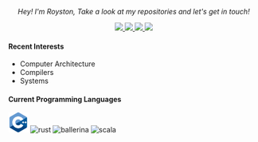 <!-- Social Section -->
<p align="center">
  <i>Hey! I'm Royston, Take a look at my repositories and let's get in touch!</i>

<p align="center">
  <a href= "https://github.com/lucasace/">
    <img src="https://img.icons8.com/material-outlined/30/689d6a/source-code.png"/>
  </a>
  <a href= "https://www.linkedin.com/in/royston-tauro-516b6a1a6/">
    <img src="https://img.icons8.com/material-outlined/30/689d6a/linkedin.png"/>
  </a>
  <a href= "https://twitter.com/roysti10">
    <img src="https://img.icons8.com/material-outlined/30/689d6a/twitter.png"/>
  </a>  
  <a href="mailto:tauro.royston@gmail.com">
    <img src="https://img.icons8.com/material-outlined/30/689d6a/mail.png"/>
  </a>
</p>

#### Recent Interests

* Computer Architecture
* Compilers
* Systems

#### Current Programming Languages

<p align="left"> 
  <img src="https://raw.githubusercontent.com/devicons/devicon/master/icons/cplusplus/cplusplus-original.svg" alt="cplusplus" width="40" height="40"/> 
  <img src="https://raw.githubusercontent.com/rust-lang/rust-artwork/master/logo/rust-logo-64x64.png" alt="rust" width="40" height="40"/>
  <img src="https://user-images.githubusercontent.com/54945757/203800550-12c00fc6-c6a2-4392-9d5c-9b6bbc9795df.png" alt="ballerina" width="40" height="40" />
  <img src="https://cdn.jsdelivr.net/gh/devicons/devicon/icons/scala/scala-original.svg" alt="scala" width="40" height="40"/>
</p>


